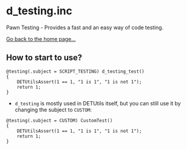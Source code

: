 # d_testing.inc
Pawn Testing - Provides a fast and an easy way of code testing.

[Go back to the home page...](../README.md)

## How to start to use?
```pawn
@testing(.subject = SCRIPT_TESTING) d_testing_test()
{
    DETUtilsAssert(1 == 1, "1 is 1", "1 is not 1");
    return 1;
}
```
- `d_testing` is mostly used in DETUtils itself, but you can still use it by changing the subject to `CUSTOM`:

```pawn
@testing(.subject = CUSTOM) CustomTest()
{
    DETUtilsAssert(1 == 1, "1 is 1", "1 is not 1");
    return 1;
}
```
